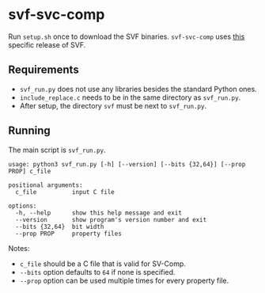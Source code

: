# svf-svc-comp

Run `setup.sh` once to download the SVF binaries. `svf-svc-comp` uses [this](https://github.com/SVF-tools/SVF/releases/tag/SVF-3.0) specific release of SVF.

## Requirements

* `svf_run.py` does not use any libraries besides the standard Python ones.
* `include_replace.c` needs to be in the same directory as `svf_run.py`.
* After setup, the directory `svf` must be next to `svf_run.py`.

## Running

The main script is `svf_run.py`.

```
usage: python3 svf_run.py [-h] [--version] [--bits {32,64}] [--prop PROP] c_file

positional arguments:
  c_file          input C file

options:
  -h, --help      show this help message and exit
  --version       show program's version number and exit
  --bits {32,64}  bit width
  --prop PROP     property files
```

Notes:
* `c_file` should be a C file that is valid for SV-Comp.
* `--bits` option defaults to `64` if none is specified.
* `--prop` option can be used multiple times for every property file.
